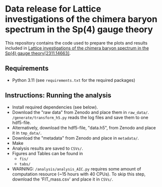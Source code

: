 # Data release for Lattice investigations of the chimera baryon spectrum in the Sp(4) gauge theory

This repository contains the code used to prepare the plots and results included in [Lattice investigations of the chimera baryon spectrum in the Sp(4) gauge theory[2311.14663]](https://arxiv.org/abs/2311.14663).

## Requirements
- Python 3.11 (see `requirements.txt` for the required packages)

## Instructions: Running the analysis
- Install required dependencies (see below).
- Download the "raw data" from Zenodo and place them in `raw_data/`. `/generate/transform_h5.py` reads the log files and save them to one hdf5-file.
- Alternatively, download the hdf5-file, "data.h5", from Zenodo and place it in `tmp_data/`.
- Download the "metadata" from Zenodo and place in `metadata/`.
- Make
- Analysis results are saved to `CSVs/`.
- Figures and Tables can be found in
    - `fis/`
    - `tabs/`
- WARNING: `/analysis/analysis_AIC.py` requires some amount of computation resource (~15 hours with 40 CPUs). To skip this step, download the 'FIT_mass.csv' and place it in `CSVs/`.
